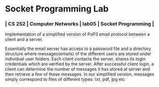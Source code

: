 # Socket Programming Lab
### | CS 252 | Computer Networks | lab05 | Socket Programming |

Implementation of a simplified version of PoP3 email protocol between a client and a server.

Essentially the email server has access to a password file and a directory structure where messages(emails) of the different users are stored under individual user folders. Each client contacts the server, shares its login credentials which are verified by the server. After successful client login, a client can determine the number of messages it has stored at server and then retrieve a few of these messages. In our simplified version, messages simply correspond to files of different types: txt, pdf, jpg etc
